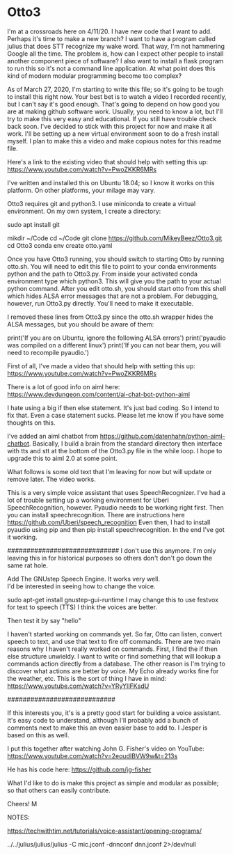 # Otto3

I'm at a crossroads here on 4/11/20.  I have new code that I want to add.  Perhaps it's time to make a new branch?  I want to have a program called julius that does STT recognize my wake word.  That way, I'm not hammering Google all the time.  The problem is, how can I expect other people to install another component piece of software?   I also want to install a flask program to run this so it's not a command line application. At what point does this kind of modern modular programming become too complex?     
 
As of March 27, 2020, I'm starting to write this file; so it's going to be tough to install this right now.  Your best bet is to watch a video I recorded recently, but I can't say it's good enough.  That's going to depend on how good you are at making github software work.  Usually, you need to know a lot, but I'll try to make this very easy and educational.  If you still have trouble check back soon.  I've decided to stick with this project for now and make it all work. I'll be setting up a new virtual environment soon to do a fresh install myself.  I plan to make this a video and make copious notes for this readme file.    

Here's a link to the existing video that should help with setting this up: https://www.youtube.com/watch?v=PwoZKKR6MRs

I've written and installed this on Ubuntu 18.04; so I know it works on this platform.  On other platforms, your milage may vary.

Otto3 requires git and python3. I use miniconda to create a virtual environment.  On my own system, I create a directory: 

sudo apt install git

mikdir ~/Code
cd ~/Code
git clone https://github.com/MikeyBeez/Otto3.git
cd Otto3
conda env create otto.yaml

Once you have Otto3 running, you should switch to starting Otto by running otto.sh.  You will need to edit this file to point to your conda environments python and the path to Otto3.py.  From inside your activated conda environment type which python3.  This will give you the path to your actual python command.  After you edit otto.sh, you should start otto from this shell which hides ALSA error messages that are not a problem.  For debugging, however, run Otto3.py directly.  You'll need to make it executable.    

I removed these lines from Otto3.py since the otto.sh wrapper hides the ALSA messages, but you should be aware of them:

print('If you are on Ubuntu, ignore the following ALSA errors')
print('pyaudio was compiled on a different linux')
print('If you can not bear them, you will need to recompile pyaudio.')


First of all, I've made a video that should help with setting this up: https://www.youtube.com/watch?v=PwoZKKR6MRs

There is a lot of good info on aiml here:  https://www.devdungeon.com/content/ai-chat-bot-python-aiml

I hate using a big if then else statement.  It's just bad coding.  So I intend to fix that.  Even a case statement sucks.  Please let me
know if you have some thoughts on this. 

I've added an aiml chatbot from https://github.com/datenhahn/python-aiml-chatbot.  Basically, I build a brain from the standard directory then interface with tts and stt at the bottom of the Otto3.py file in the while loop.  I hope to upgrade this to aiml 2.0 at some point.  

What follows is some old text that I'm leaving for now but will update or remove later.  The video works.

This is a very simple voice assistant that uses SpeechRecognizer.
I've had a lot of trouble setting up a working environment for Uberi SpeechRecognition, however.  Pyaudio needs to be working right first.  Then you can install speechrecognition.  There are instructions here https://github.com/Uberi/speech_recognition  Even then, I had to install pyaudio using pip and then pip install speechrecognition.  In the end I've got it working.      

#############################  I don't use this anymore.  I'm only leaving this in for historical purposes
so others don't don't go down the same rat hole.

Add The GNUstep Speech Engine.  It works very well.  
I'd be interested in seeing how to change the voice.  

sudo apt-get install gnustep-gui-runtime
I may change this to use festvox for text to speech (TTS)  I think the voices are better.   

Then test it by 
say "hello"

I haven't started working on commands yet.  So far, Otto can 
listen, convert speech to text, and use that text to fire off commands.  There are two main reasons 
why I haven't really worked on commands.  First, I find the if then else structure unwieldy.  I want to write or find 
something that will lookup a commands action directly from a database.  The other reason is I'm trying to discover what
actions are better by voice.  My Echo already works fine for the weather, etc.  This is the sort of thing I have in mind:  https://www.youtube.com/watch?v=YRyYIIFKsdU    

############################

If this interests you, it's is a pretty good start for building a voice assistant.  
It's easy code to understand, although I'll probably add a bunch of comments next to make 
this an even easier base to add to.  I Jesper is based on this as well.   

I put this together after watching John G. Fisher's video on YouTube: 
https://www.youtube.com/watch?v=2eoudIBVW9w&t=213s

He has his code here:  https://github.com/jg-fisher

What I'd like to do is make this project as simple and modular as possible; so that 
others can easily contribute.   

Cheers!
M

NOTES:

https://techwithtim.net/tutorials/voice-assistant/opening-programs/

../../julius/julius/julius -C mic.jconf -dnnconf dnn.jconf 2>/dev/null
